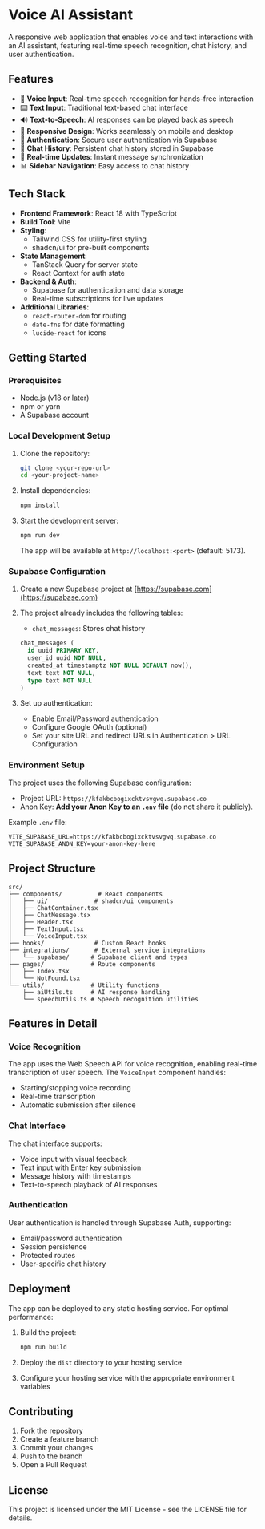 # Voice AI Assistant

A responsive web application that enables voice and text interactions with an AI assistant, featuring real-time speech recognition, chat history, and user authentication.

## Features

- 🎤 **Voice Input**: Real-time speech recognition for hands-free interaction
- ⌨️ **Text Input**: Traditional text-based chat interface
- 🔊 **Text-to-Speech**: AI responses can be played back as speech
- 📱 **Responsive Design**: Works seamlessly on mobile and desktop
- 🔐 **Authentication**: Secure user authentication via Supabase
- 📜 **Chat History**: Persistent chat history stored in Supabase
- 🎯 **Real-time Updates**: Instant message synchronization
- 📊 **Sidebar Navigation**: Easy access to chat history

## Tech Stack

- **Frontend Framework**: React 18 with TypeScript
- **Build Tool**: Vite
- **Styling**: 
  - Tailwind CSS for utility-first styling
  - shadcn/ui for pre-built components
- **State Management**: 
  - TanStack Query for server state
  - React Context for auth state
- **Backend & Auth**: 
  - Supabase for authentication and data storage
  - Real-time subscriptions for live updates
- **Additional Libraries**:
  - `react-router-dom` for routing
  - `date-fns` for date formatting
  - `lucide-react` for icons

## Getting Started

### Prerequisites

- Node.js (v18 or later)
- npm or yarn
- A Supabase account

### Local Development Setup

1. Clone the repository:
   ```bash
   git clone <your-repo-url>
   cd <your-project-name>
   ```

2. Install dependencies:
   ```bash
   npm install
   ```

3. Start the development server:
   ```bash
   npm run dev
   ```

   The app will be available at `http://localhost:<port>` (default: 5173).

### Supabase Configuration

1. Create a new Supabase project at [https://supabase.com](https://supabase.com)

2. The project already includes the following tables:
   - `chat_messages`: Stores chat history
   ```sql
   chat_messages (
     id uuid PRIMARY KEY,
     user_id uuid NOT NULL,
     created_at timestamptz NOT NULL DEFAULT now(),
     text text NOT NULL,
     type text NOT NULL
   )
   ```

3. Set up authentication:
   - Enable Email/Password authentication
   - Configure Google OAuth (optional)
   - Set your site URL and redirect URLs in Authentication > URL Configuration

### Environment Setup

The project uses the following Supabase configuration:
- Project URL: `https://kfakbcbogixcktvsvgwq.supabase.co`
- Anon Key: **Add your Anon Key to an `.env` file** (do not share it publicly).

Example `.env` file:
```
VITE_SUPABASE_URL=https://kfakbcbogixcktvsvgwq.supabase.co
VITE_SUPABASE_ANON_KEY=your-anon-key-here
```

## Project Structure

```
src/
├── components/          # React components
│   ├── ui/             # shadcn/ui components
│   ├── ChatContainer.tsx
│   ├── ChatMessage.tsx
│   ├── Header.tsx
│   ├── TextInput.tsx
│   └── VoiceInput.tsx
├── hooks/              # Custom React hooks
├── integrations/       # External service integrations
│   └── supabase/      # Supabase client and types
├── pages/             # Route components
│   ├── Index.tsx
│   └── NotFound.tsx
└── utils/             # Utility functions
    ├── aiUtils.ts     # AI response handling
    └── speechUtils.ts # Speech recognition utilities
```

## Features in Detail

### Voice Recognition
The app uses the Web Speech API for voice recognition, enabling real-time transcription of user speech. The `VoiceInput` component handles:
- Starting/stopping voice recording
- Real-time transcription
- Automatic submission after silence

### Chat Interface
The chat interface supports:
- Voice input with visual feedback
- Text input with Enter key submission
- Message history with timestamps
- Text-to-speech playback of AI responses

### Authentication
User authentication is handled through Supabase Auth, supporting:
- Email/password authentication
- Session persistence
- Protected routes
- User-specific chat history

## Deployment

The app can be deployed to any static hosting service. For optimal performance:

1. Build the project:
   ```bash
   npm run build
   ```

2. Deploy the `dist` directory to your hosting service

3. Configure your hosting service with the appropriate environment variables

## Contributing

1. Fork the repository
2. Create a feature branch
3. Commit your changes
4. Push to the branch
5. Open a Pull Request

## License

This project is licensed under the MIT License - see the LICENSE file for details.

